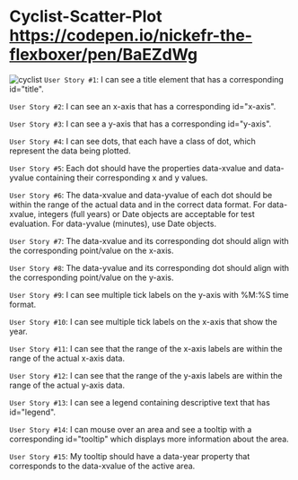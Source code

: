 # Cyclist-Scatter-Plot https://codepen.io/nickefr-the-flexboxer/pen/BaEZdWg
![cyclist](https://github.com/nickefr/Cyclist-Scatter-Plot/assets/73330890/1b2d3439-505b-469d-a8b8-42537ef9a41d)
`User Story #1`: I can see a title element that has a corresponding id="title".

`User Story #2`: I can see an x-axis that has a corresponding id="x-axis".

`User Story #3`: I can see a y-axis that has a corresponding id="y-axis".

`User Story #4`: I can see dots, that each have a class of dot, which represent the data being plotted.

`User Story #5`: Each dot should have the properties data-xvalue and data-yvalue containing their corresponding x and y values.

`User Story #6`: The data-xvalue and data-yvalue of each dot should be within the range of the actual data and in the correct data format. For data-xvalue, integers (full years) or Date objects are acceptable for test evaluation. For data-yvalue (minutes), use Date objects.

`User Story #7`: The data-xvalue and its corresponding dot should align with the corresponding point/value on the x-axis.

`User Story #8`: The data-yvalue and its corresponding dot should align with the corresponding point/value on the y-axis.

`User Story #9`: I can see multiple tick labels on the y-axis with %M:%S time format.

`User Story #10`: I can see multiple tick labels on the x-axis that show the year.

`User Story #11`: I can see that the range of the x-axis labels are within the range of the actual x-axis data.

`User Story #12`: I can see that the range of the y-axis labels are within the range of the actual y-axis data.

`User Story #13`: I can see a legend containing descriptive text that has id="legend".

`User Story #14`: I can mouse over an area and see a tooltip with a corresponding id="tooltip" which displays more information about the area.

`User Story #15`: My tooltip should have a data-year property that corresponds to the data-xvalue of the active area.
